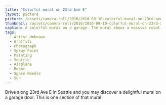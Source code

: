 ```yaml
---
title: "Colorful mural on 23rd Ave E"
layout: picture
picture: /assets/camera-roll/2016/2016-09-10-colorful-mural-on-23rd-ave/2016-09-10-colorful-mural-on-23rd-ave.jpg
thumbnail: /assets/camera-roll/2016/2016-09-10-colorful-mural-on-23rd-ave/2016-09-10-colorful-mural-on-23rd-ave-thumbnail.jpg
caption: A colorful mural on a garage. The mural shows a massive robot grabbing an airplane. In the background is the Space Needle and a frowning sun.
tags:
  - Artist Unknown
  - Graffiti
  - Photograph
  - Spray Paint
  - Painting
  - Seattle
  - Airplane
  - Robot
  - Space Needle
  - Sun
---
```


Drive along 23rd Ave E in Seattle and you may discover a delightful mural on a garage door.
This is one section of that mural.
